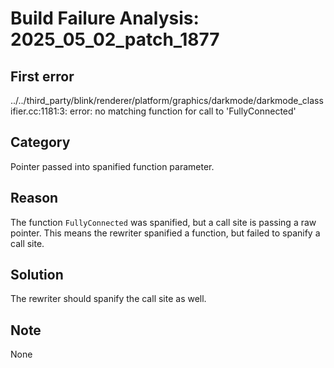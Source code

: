# Build Failure Analysis: 2025_05_02_patch_1877

## First error
../../third_party/blink/renderer/platform/graphics/darkmode/darkmode_classifier.cc:1181:3: error: no matching function for call to 'FullyConnected'

## Category
Pointer passed into spanified function parameter.

## Reason
The function `FullyConnected` was spanified, but a call site is passing a raw pointer. This means the rewriter spanified a function, but failed to spanify a call site.

## Solution
The rewriter should spanify the call site as well.

## Note
None
